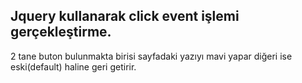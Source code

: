 ## Jquery kullanarak click event işlemi gerçekleştirme.
2 tane buton bulunmakta birisi sayfadaki yazıyı mavi yapar diğeri ise eski(default) haline geri getirir.
